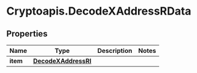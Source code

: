 # Cryptoapis.DecodeXAddressRData

## Properties

Name | Type | Description | Notes
------------ | ------------- | ------------- | -------------
**item** | [**DecodeXAddressRI**](DecodeXAddressRI.md) |  | 


